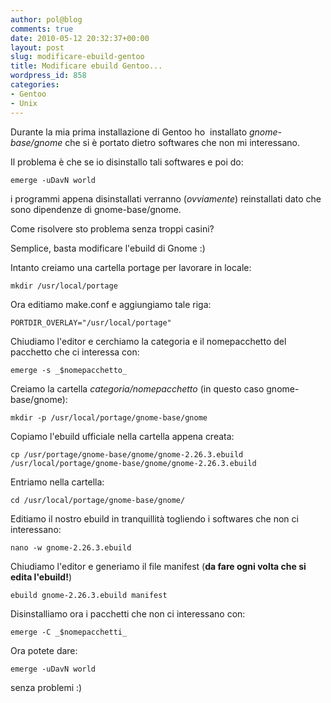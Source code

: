 ```yaml
---
author: pol@blog
comments: true
date: 2010-05-12 20:32:37+00:00
layout: post
slug: modificare-ebuild-gentoo
title: Modificare ebuild Gentoo...
wordpress_id: 858
categories:
- Gentoo
- Unix
---
```


Durante la mia prima installazione di Gentoo ho  installato _gnome-base/gnome_ che si è portato dietro softwares che non mi interessano.

Il problema è che se io disinstallo tali softwares e poi do:


`emerge -uDavN world`


i programmi appena disinstallati verranno (_ovviamente_) reinstallati dato che sono dipendenze di gnome-base/gnome.

Come risolvere sto problema senza troppi casini?

Semplice, basta modificare l'ebuild di Gnome :)

Intanto creiamo una cartella portage per lavorare in locale:


`mkdir /usr/local/portage`


Ora editiamo make.conf e aggiungiamo tale riga:


`PORTDIR_OVERLAY="/usr/local/portage"`


Chiudiamo l'editor e cerchiamo la categoria e il nomepacchetto del pacchetto che ci interessa con:


`emerge -s _$nomepacchetto_`


Creiamo la cartella _$categoria/$nomepacchetto_ (in questo caso gnome-base/gnome):


`mkdir -p /usr/local/portage/gnome-base/gnome`


Copiamo l'ebuild ufficiale nella cartella appena creata:


`cp /usr/portage/gnome-base/gnome/gnome-2.26.3.ebuild /usr/local/portage/gnome-base/gnome/gnome-2.26.3.ebuild`


Entriamo nella cartella:


`cd /usr/local/portage/gnome-base/gnome/`


Editiamo il nostro ebuild in tranquillità togliendo i softwares che non ci interessano:


`nano -w gnome-2.26.3.ebuild`


Chiudiamo l'editor e generiamo il file manifest (**da fare ogni volta che si edita l'ebuild!**)


`ebuild gnome-2.26.3.ebuild manifest`


Disinstalliamo ora i pacchetti che non ci interessano con:


`emerge -C _$nomepacchetti_`


Ora potete dare:


`emerge -uDavN world`


senza problemi :)
